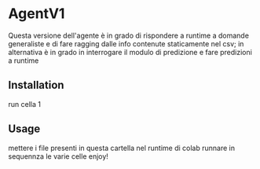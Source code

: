 # AgentV1

Questa versione dell'agente è in grado di rispondere a runtime a domande generaliste e di fare ragging dalle info contenute staticamente nel csv; in alternativa è in grado in interrogare il modulo di predizione e fare predizioni a runtime

## Installation

run cella 1


## Usage

mettere i file presenti in questa cartella nel runtime di colab
runnare in sequennza le varie celle 
enjoy!

